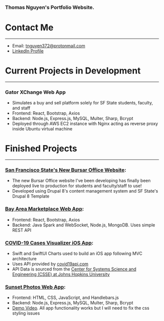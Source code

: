 ### Thomas Nguyen's Portfolio Website.

# Contact Me
_________________________________
- Email: tnguyen372@protonmail.com
- [LinkedIn Profile](https://www.linkedin.com/in/tnguyen372)

# Current Projects in Development
_________________________________
### Gator XChange Web App
- Simulates a buy and sell platform solely for SF State students, faculty, and staff
- Frontend: React, Bootstrap, Axios
- Backend: Node.js, Express.js, MySQL, Multer, Sharp, Bcrypt
- Deployed through AWS EC2 instance with Nginx acting as reverse proxy inside Ubuntu virtual machine

# Finished Projects
___________________
### **[San Francisco State's New Bursar Office Website](https://bursar.sfsu.edu):**
- The new Bursar Office website I've been developing has finally been deployed live to production for students and faculty/staff to use!
- Developed using Drupal 8's content management system and SF State's Drupal 8 Template

### **[Bay Area Marketplace Web App](https://github.com/tnguyen372/Bay-Area-Marketplace):**
- Frontend: React, Bootstrap, Axios
- Backend: Java Spark and WebSocket, Node.js, MongoDB. Uses simple REST API 

### **[COVID-19 Cases Visualizer iOS App](https://github.com/tnguyen372/covid19-cases-visualizer):**
- Swift and SwiftUI Charts used to build an iOS app following MVC architecture
- Uses API provided by [covid19api.com](https://covid19api.com)
- API Data is sourced from the [Center for Systems Science and Engineering (CSSE) at Johns Hopkins University](https://github.com/CSSEGISandData/COVID-19)

### **[Sunset Photos Web App](https://github.com/tnguyen372/Sunset-Photos):** 
- Frontend: HTML, CSS, JavaScript, and Handlebars.js
- Backend: Node.js, Express.js, MySQL, Multer, Sharp, Bcrypt
- [Demo Video](https://www.youtube.com/watch?v=Yx6SXT3NKZw). All app functionality works but I will need to fix the css styling issues
